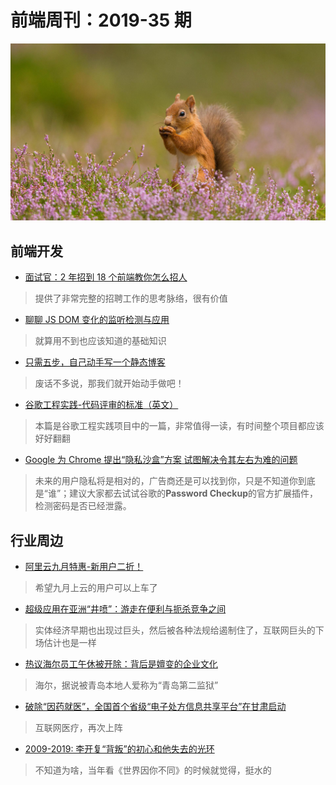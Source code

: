 # 前端周刊：2019-35 期

[![](../img/bing/20190903.png?imageMogr2/thumbnail/960x)](https://cn.bing.com/search?q=欧亚红松鼠)

## 前端开发

- [面试官：2 年招到 18 个前端教你怎么招人](https://mp.weixin.qq.com/s?__biz=MzUzMDEzNDE4Nw==&mid=2247483742&idx=1&sn=2d9e5095b4e5e7c8e5abb14fbaf0c9d7)

> 提供了非常完整的招聘工作的思考脉络，很有价值

- [聊聊 JS DOM 变化的监听检测与应用](https://www.zhangxinxu.com/wordpress/2019/08/js-dom-mutation-observer/)

> 就算用不到也应该知道的基础知识

- [只需五步，自己动手写一个静态博客](http://muxueqz.top/a-small-static-site-generator.html)

> 废话不多说，那我们就开始动手做吧！

- [谷歌工程实践-代码评审的标准（英文）](https://google.github.io/eng-practices/review/reviewer/standard.html)

> 本篇是谷歌工程实践项目中的一篇，非常值得一读，有时间整个项目都应该好好翻翻

- [Google 为 Chrome 提出“隐私沙盒”方案 试图解决令其左右为难的问题](https://www.cnbeta.com/articles/tech/887155.htm)

> 未来的用户隐私将是相对的，广告商还是可以找到你，只是不知道你到底是“谁”；建议大家都去试试谷歌的**Password Checkup**的官方扩展插件，检测密码是否已经泄露。

## 行业周边

- [阿里云九月特惠-新用户二折！](https://www.aliyun.com/acts/limit-buy?userCode=y31qmczl)

> 希望九月上云的用户可以上车了

- [超级应用在亚洲“井喷”：游走在便利与扼杀竞争之间](http://tech.ifeng.com/c/7pfESaNmPPU)

> 实体经济早期也出现过巨头，然后被各种法规给遏制住了，互联网巨头的下场估计也是一样

- [热议海尔员工午休被开除：背后是嬗变的企业文化](https://www.cnbeta.com/articles/tech/887167.htm)

> 海尔，据说被青岛本地人爱称为“青岛第二监狱”

- [破除“因药就医”，全国首个省级“电子处方信息共享平台”在甘肃启动](https://www.iyiou.com/p/111772.html)

> 互联网医疗，再次上阵

- [2009-2019: 李开复“背叛”的初心和他失去的光环](https://tech.ifeng.com/c/7pou4oVoOim)

> 不知道为啥，当年看《世界因你不同》的时候就觉得，挺水的
